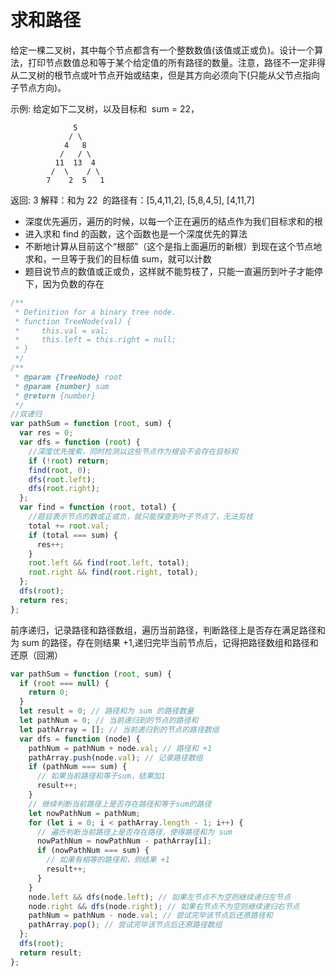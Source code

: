 # 求和路径

给定一棵二叉树，其中每个节点都含有一个整数数值(该值或正或负)。设计一个算法，打印节点数值总和等于某个给定值的所有路径的数量。注意，路径不一定非得从二叉树的根节点或叶节点开始或结束，但是其方向必须向下(只能从父节点指向子节点方向)。

示例:
给定如下二叉树，以及目标和  sum = 22，

```
              5
             / \
            4   8
           /   / \
          11  13  4
         /  \    / \
        7    2  5   1
```

返回: 3
解释：和为 22  的路径有：[5,4,11,2], [5,8,4,5], [4,11,7]

- 深度优先遍历，遍历的时候，以每一个正在遍历的结点作为我们目标求和的根
- 进入求和 find 的函数，这个函数也是一个深度优先的算法
- 不断地计算从目前这个“根部”（这个是指上面遍历的新根）到现在这个节点地求和，一旦等于我们的目标值 sum，就可以计数
- 题目说节点的数值或正或负，这样就不能剪枝了，只能一直遍历到叶子才能停下，因为负数的存在

```js
/**
 * Definition for a binary tree node.
 * function TreeNode(val) {
 *     this.val = val;
 *     this.left = this.right = null;
 * }
 */
/**
 * @param {TreeNode} root
 * @param {number} sum
 * @return {number}
 */
//双递归
var pathSum = function (root, sum) {
  var res = 0;
  var dfs = function (root) {
    //深度优先搜索，同时检测以这些节点作为根会不会存在目标和
    if (!root) return;
    find(root, 0);
    dfs(root.left);
    dfs(root.right);
  };
  var find = function (root, total) {
    //题目表示节点的数或正或负，就只能探查到叶子节点了，无法剪枝
    total += root.val;
    if (total === sum) {
      res++;
    }
    root.left && find(root.left, total);
    root.right && find(root.right, total);
  };
  dfs(root);
  return res;
};
```

前序递归，记录路径和路径数组，遍历当前路径，判断路径上是否存在满足路径和为 sum 的路径，存在则结果 +1,递归完毕当前节点后，记得把路径数组和路径和还原（回溯）

```js
var pathSum = function (root, sum) {
  if (root === null) {
    return 0;
  }
  let result = 0; // 路径和为 sum 的路径数量
  let pathNum = 0; // 当前递归到的节点的路径和
  let pathArray = []; // 当前递归到的节点的路径数组
  var dfs = function (node) {
    pathNum = pathNum + node.val; // 路径和 +1
    pathArray.push(node.val); // 记录路径数组
    if (pathNum === sum) {
      // 如果当前路径和等于sum，结果加1
      result++;
    }
    // 继续判断当前路径上是否存在路径和等于sum的路径
    let nowPathNum = pathNum;
    for (let i = 0; i < pathArray.length - 1; i++) {
      // 遍历判断当前路径上是否存在路径，使得路径和为 sum
      nowPathNum = nowPathNum - pathArray[i];
      if (nowPathNum === sum) {
        // 如果有相等的路径和，则结果 +1
        result++;
      }
    }
    node.left && dfs(node.left); // 如果左节点不为空则继续递归左节点
    node.right && dfs(node.right); // 如果右节点不为空则继续递归右节点
    pathNum = pathNum - node.val; // 尝试完毕该节点后还原路径和
    pathArray.pop(); // 尝试完毕该节点后还原路径数组
  };
  dfs(root);
  return result;
};
```
